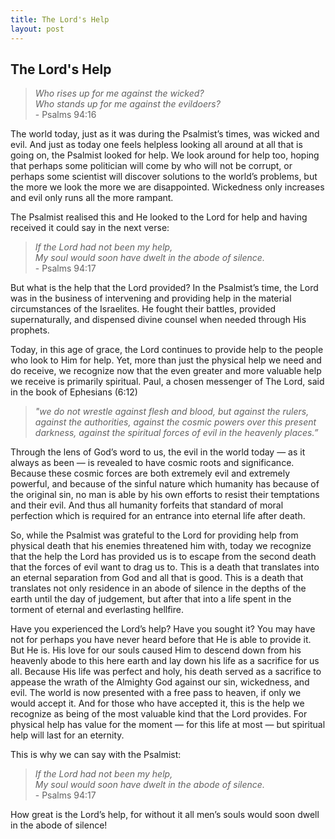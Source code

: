 ```yaml
---
title: The Lord's Help
layout: post
---
```



## The Lord's Help

>*Who rises up for me against the wicked? <br>
>Who stands up for me against the evildoers?* <br>        \- Psalms 94:16

The world today, just as it was during the Psalmist’s times, was wicked and evil. And just as today one feels helpless looking all around at all that is going on, the Psalmist looked for help. We look around for help too, hoping that perhaps some politician will come by who will not be corrupt, or perhaps some scientist will discover solutions to the world’s problems, but the more we look the more we are disappointed. Wickedness only increases and evil only runs all the more rampant.

The Psalmist realised this and He looked to the Lord for help and having received it could say in the next verse: 

>*If the Lord had not been my help, <br>
>My soul would soon have dwelt in the abode of silence.* <br>
>\- Psalms 94:17

But what is the help that the Lord provided? In the Psalmist’s time, the Lord was in the business of intervening and providing help in the material circumstances of the Israelites. He fought their battles, provided supernaturally, and dispensed divine counsel when needed through His prophets. 

Today, in this age of grace, the Lord continues to provide help to the people who look to Him for help. Yet, more than just the physical help we need and do receive, we recognize now that the even greater and more valuable help we receive is primarily spiritual.  Paul, a chosen messenger  of The Lord,  said in the book of Ephesians (6:12) 
>*"we do not wrestle against flesh and blood, but against the rulers, against the authorities, against the cosmic powers over this present darkness, against the spiritual forces of evil in the heavenly places.”* 

Through the lens of God’s word to us, the evil in the world today  — as it always as been — is revealed to have cosmic roots and significance. Because these cosmic forces are both extremely evil and extremely powerful, and because of the sinful nature which humanity has because of the original sin, no man is able by his own efforts to resist their temptations and their evil. And thus all humanity forfeits that standard of moral perfection which is required for an entrance into eternal life after death. 

So, while the Psalmist was grateful to the Lord for providing help from physical death that his enemies threatened him with, today we recognize that the help the Lord has provided us is to escape from the second death that the forces of evil want to drag us to. This is a death that translates into an eternal separation from God and all that is good. This is a death that translates not only residence in an abode of silence in the depths of the earth until the day of judgement, but after that into a life spent in the torment of eternal and everlasting hellfire.  

Have you experienced the Lord’s help? Have you sought it? You may have not for perhaps you have never heard before that He is able to provide it. But He is. His love for our souls caused Him to descend down from his heavenly abode to this here earth and lay down his life as a sacrifice for us all. Because His life was perfect and holy, his death served as a sacrifice to appease the wrath of the Almighty God against our sin, wickedness, and evil. The world is now presented with a free pass to heaven, if only we would accept it. And for those who have accepted it, this is the help we recognize as being of the most valuable kind that the Lord provides. For physical help has value for the moment  — for this life at most  — but spiritual help will last for an eternity.

This is why we can say with the Psalmist:

>*If the Lord had not been my help, <br>
>My soul would soon have dwelt in the abode of silence.*<br>
>\- Psalms 94:17

How great is the Lord’s help, for without it all men’s souls would soon dwell in the abode of silence!


